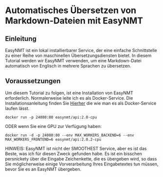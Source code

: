 # Automatisches Übersetzen von Markdown-Dateien mit EasyNMT

## Einleitung

EasyNMT ist ein lokal installierbarer Service, der eine einfache Schnittstelle zu einer Reihe von maschinellen Übersetzungsdiensten bietet. In diesem Tutorial werden wir EasyNMT verwenden, um eine Markdown-Datei automatisch von Englisch in mehrere Sprachen zu übersetzen.

## Voraussetzungen

Um diesem Tutorial zu folgen, ist eine Installation von EasyNMT erforderlich. Normalerweise leite ich es als Docker-Service. Die Installationsanleitung finden Sie [Hierher](https://github.com/UKPLab/EasyNMT/blob/main/docker/README.md) die wie man es als Docker-Service laufen lässt.

```shell
docker run -p 24080:80 easynmt/api:2.0-cpu
```

ODER wenn Sie eine GPU zur Verfügung haben:

```shell
docker run -d -p 24080:80 --env MAX_WORKERS_BACKEND=6 --env MAX_WORKERS_FRONTEND=6 easynmt/api:2.0.2-cpu
```

HINWEIS: EasyNMT ist nicht der SMOOTHEST Service, aber es ist das Beste, was ich für diesen Zweck gefunden habe. Es ist ein bisschen persnickety über die Eingabe Zeichenkette, die es übergeben wird, so dass Sie möglicherweise einige Vorverarbeitung Ihres Eingabetextes tun müssen, bevor Sie es an EasyNMT übergeben.
